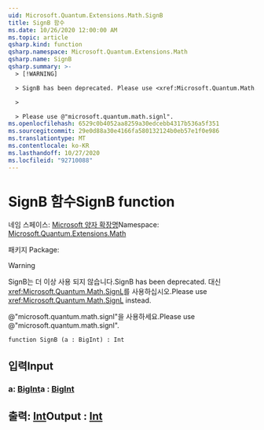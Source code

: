 ```yaml
---
uid: Microsoft.Quantum.Extensions.Math.SignB
title: SignB 함수
ms.date: 10/26/2020 12:00:00 AM
ms.topic: article
qsharp.kind: function
qsharp.namespace: Microsoft.Quantum.Extensions.Math
qsharp.name: SignB
qsharp.summary: >-
  > [!WARNING]

  > SignB has been deprecated. Please use <xref:Microsoft.Quantum.Math.SignL> instead.

  >

  > Please use @"microsoft.quantum.math.signl".
ms.openlocfilehash: 6529c0b4052aa8259a30edcebb4317b536a5f351
ms.sourcegitcommit: 29e0d88a30e4166fa580132124b0eb57e1f0e986
ms.translationtype: MT
ms.contentlocale: ko-KR
ms.lasthandoff: 10/27/2020
ms.locfileid: "92710088"
---
```

# <a name="signb-function"></a><span data-ttu-id="841f9-102">SignB 함수</span><span class="sxs-lookup"><span data-stu-id="841f9-102">SignB function</span></span>

<span data-ttu-id="841f9-103">네임 스페이스: [Microsoft 양자 확장명](xref:Microsoft.Quantum.Extensions.Math)</span><span class="sxs-lookup"><span data-stu-id="841f9-103">Namespace: [Microsoft.Quantum.Extensions.Math](xref:Microsoft.Quantum.Extensions.Math)</span></span>

<span data-ttu-id="841f9-104">패키지 [](https://nuget.org/packages/)</span><span class="sxs-lookup"><span data-stu-id="841f9-104">Package: [](https://nuget.org/packages/)</span></span>


> [!WARNING]
> <span data-ttu-id="841f9-105">SignB는 더 이상 사용 되지 않습니다.</span><span class="sxs-lookup"><span data-stu-id="841f9-105">SignB has been deprecated.</span></span> <span data-ttu-id="841f9-106">대신 <xref:Microsoft.Quantum.Math.SignL>를 사용하십시오.</span><span class="sxs-lookup"><span data-stu-id="841f9-106">Please use <xref:Microsoft.Quantum.Math.SignL> instead.</span></span>
>
> <span data-ttu-id="841f9-107">@"microsoft.quantum.math.signl"을 사용하세요.</span><span class="sxs-lookup"><span data-stu-id="841f9-107">Please use @"microsoft.quantum.math.signl".</span></span>



```qsharp
function SignB (a : BigInt) : Int
```


## <a name="input"></a><span data-ttu-id="841f9-108">입력</span><span class="sxs-lookup"><span data-stu-id="841f9-108">Input</span></span>

### <a name="a--bigint"></a><span data-ttu-id="841f9-109">a: [BigInt](xref:microsoft.quantum.lang-ref.bigint)</span><span class="sxs-lookup"><span data-stu-id="841f9-109">a : [BigInt](xref:microsoft.quantum.lang-ref.bigint)</span></span>





## <a name="output--int"></a><span data-ttu-id="841f9-110">출력: [Int](xref:microsoft.quantum.lang-ref.int)</span><span class="sxs-lookup"><span data-stu-id="841f9-110">Output : [Int](xref:microsoft.quantum.lang-ref.int)</span></span>

